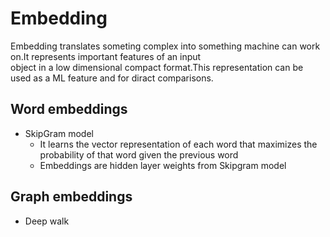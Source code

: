 # Embedding
  Embedding translates someting complex into something machine can work on.It represents important features of an input  
  object in a low dimensional compact format.This representation can be used as a ML feature and for diract comparisons.
## Word embeddings
  * SkipGram model
    - It learns the vector representation of each word that maximizes the probability of that word given the previous word
    - Embeddings are hidden layer weights from Skipgram model
## Graph embeddings
  * Deep walk
    
